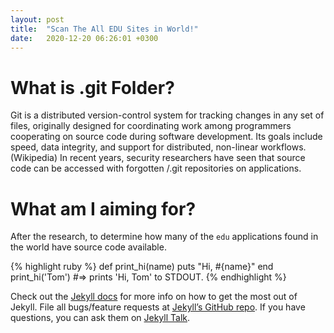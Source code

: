 ```yaml
---
layout: post
title:  "Scan The All EDU Sites in World!"
date:   2020-12-20 06:26:01 +0300
---
```

# [](#header-4)What is .git Folder?

Git is a distributed version-control system for tracking changes in any set of files, originally designed for coordinating work among programmers cooperating on source code during software development. Its goals include speed, data integrity, and support for distributed, non-linear workflows. (Wikipedia)
In recent years, security researchers have seen that source code can be accessed with forgotten /.git repositories on applications.

# [](#header-4)What am I aiming for?

After the research, to determine how many of the `edu` applications found in the world have source code available.

{% highlight ruby %}
def print_hi(name)
  puts "Hi, #{name}"
end
print_hi('Tom')
#=> prints 'Hi, Tom' to STDOUT.
{% endhighlight %}

Check out the [Jekyll docs][jekyll-docs] for more info on how to get the most out of Jekyll. File all bugs/feature requests at [Jekyll’s GitHub repo][jekyll-gh]. If you have questions, you can ask them on [Jekyll Talk][jekyll-talk].

[jekyll-docs]: https://jekyllrb.com/docs/home
[jekyll-gh]:   https://github.com/jekyll/jekyll
[jekyll-talk]: https://talk.jekyllrb.com/
